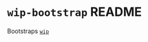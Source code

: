 `wip-bootstrap` README
============================================================================

Bootstraps [`wip`](http://github.com/coreyti/wip/)
